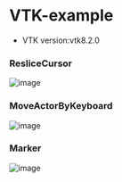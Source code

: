 # VTK-example
- VTK version:vtk8.2.0
### ResliceCursor
![image](https://user-images.githubusercontent.com/16329871/235338690-a939ea71-3bc6-4855-b2d6-ce4578bb656c.png)
### MoveActorByKeyboard
![image](https://github.com/kangaroolove/VTK-example/assets/16329871/1c8fef9c-726f-47e8-b9f7-3710be1466b3)
### Marker
![image](https://github.com/kangaroolove/VTK-example/assets/16329871/5e7df04e-4579-439e-9c5f-bfc6ed86b654)



